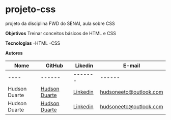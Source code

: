 # projeto-css
projeto da disciplina FWD do SENAI, aula sobre CSS

**Objetivos**
Treinar conceitos básicos de HTML e CSS


**Tecnologias**
-HTML
-CSS

**Autores**

Nome | GitHub | Likedin | E-mail
---- | ------ | ------- | ------
---- | ------ | ------- | ------
Hudson Duarte | [Hudson Duarte](https://github.com/huduarte) | [Linkedin](https://www.linkedin.com/in/hudson-duarte-345107186/) | hudsoneeto@outlook.com
Hudson Duarte | [Hudson Duarte](https://github.com/huduarte) | [Linkedin](https://www.linkedin.com/in/hudson-duarte-345107186/) | hudsoneeto@outlook.com
